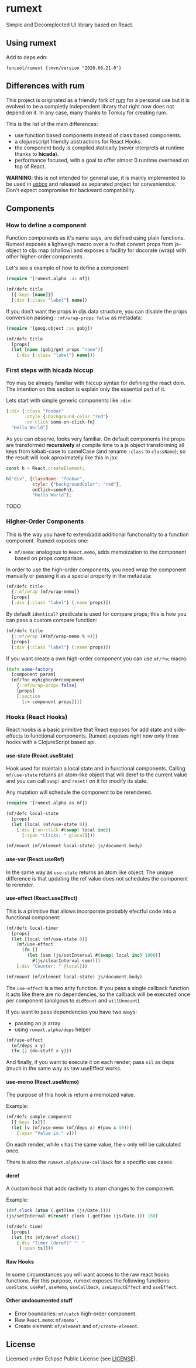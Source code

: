 # rumext #

Simple and Decomplected UI library based on React.


## Using rumext

Add to deps.edn:

```
funcool/rumext {:mvn/version "2020.08.21-0"}
```

## Differences with rum

This project is originated as a friendly fork of
[rum](https://github.com/tonsky/rum) for a personal use but it is
evolved to be a completly independent library that right now does not
depend on it. In any case, many thanks to Tonksy for creating rum.

This is the list of the main differences:

- use function based components instead of class based components.
- a clojurescript friendly abstractions for React Hooks.
- the component body is compiled statically (never interprets at
  runtime thanks to **hicada**).
- performance focused, with a goal to offer almost 0 runtime
  overhead on top of React.

**WARNING**: this is not intended for general use, it is mainly
implemented to be used in [uxbox](https://github.com/uxbox/uxbox) and
released as separated project for conveniendce. Don't expect
compromise for backward compatibility.


## Components


### How to define a component

Function components as it's name says, are defined using plain
functions. Rumext exposes a lighweigh macro over a `fn` that convert
props from js-object to cljs map (shallow) and exposes a facility for
docorate (wrap) with other higher-order components.

Let's see a example of how to define a component:

```clojure
(require '[rumext.alpha :as mf])

(mf/defc title
  [{:keys [name]}]
  [:div {:class "label"} name])
```

If you don't want the props in cljs data structure, you can disable
the props conversion passing `::mf/wrap-props false` as metadata:

```clojure
(require '[goog.object :as gobj])

(mf/defc title
  [props]
  (let [name (gobj/get props "name")]
    [:div {:class "label"} name]))
```

### First steps with hicada hiccup

Yoy may be already familiar with hiccup syntax for defining the react
dom. The intention on this section is explain only the essential
part of it.

Lets start with simple generic components like `:div`:

```clojure
[:div {:class "foobar"
       :style {:background-color "red"}
       :on-click some-on-click-fn}
  "Hello World"]
```

As you can observe, looks very familiar. On default components the
props are transformed **recursively** at compile time to a js object
transforming all keys from kebab-case to camelCase (and rename
`:class` to `className`); so the result will look aproximatelly like
this in jsx:

```js
const h = React.createElement;

h("div", {className: "foobar", 
          style: {"backgroundColor": "red"},
          onClick=someFn},
          "Hello World");
```

TODO



### Higher-Order Components

This is the way you have to extend/add additional functionality to a
function component. Rumext exposes one:

- `mf/memo`: analogous to `React.memo`, adds memoization to the
  component based on props comparison.

In order to use the high-order components, you need wrap the component manually
or passing it as a special property in the metadata:

```clojure
(mf/defc title
  {::mf/wrap [mf/wrap-memo]}
  [props]
  [:div {:class "label"} (:name props)])
```

By default `identical?` predicate is used for compare props; this is
how you can pass a custom compare function:

```clojure
(mf/defc title
  {::mf/wrap [#(mf/wrap-memo % =)]}
  [props]
  [:div {:class "label"} (:name props)])
```

If you want create a own high-order component you can use `mf/fnc` macro:

```clojure
(defn some-factory
  [component param]
  (mf/fnc myhighordercomponent
    {::mf/wrap-props false}
    [props]
    [:section
      [:> component props]]))
```


### Hooks (React Hooks)

React hooks is a basic primitive that React exposes for add state and
side-effects to functional components. Rumext exposes right now only
three hooks with a ClojureScript based api.


#### use-state (React.useState)

Hook used for maintain a local state and in functional
components. Calling `mf/use-state` returns an atom-like object that
will deref to the current value and you can call `swap!` and `reset!`
on it for modify its state.

Any mutation will schedule the component to be rerendered.

```clojure
(require '[rumext.alpha as mf])

(mf/defc local-state
  [props]
  (let [local (mf/use-state 0)]
    [:div {:on-click #(swap! local inc)}
      [:span "Clicks: " @local]]))

(mf/mount (mf/element local-state) js/document.body)
```

#### use-var (React.useRef)

In the same way as `use-state` returns an atom like object. The unique
difference is that updating the ref value does not schedules the
component to rerender.


#### use-effect (React.useEffect)

This is a primitive that allows incorporate probably efectful code
into a functional component:

```clojure
(mf/defc local-timer
  [props]
  (let [local (mf/use-state 0)]
    (mf/use-effect
      (fn []
        (let [sem (js/setInterval #(swap! local inc) 1000)]
          #(js/clearInterval sem))))
    [:div "Counter: " @local]))

(mf/mount (mf/element local-state) js/document.body)
```

The `use-effect` is a two arity function. If you pass a single
callback function it acts like there are no dependencies, so the
callback will be executed once per component (analgous to `didMount`
and `willUnmount`).

If you want to pass dependencies you have two ways:

- passing an js array
- using `rumext.alpha/deps` helper

```clojure
(mf/use-effect
  (mf/deps x y)
  (fn [] (do-stuff x y)))
```

And finally, if you want to execute it on each render, pass `nil` as
deps (much in the same way as raw useEffect works.


#### use-memo (React.useMemo)

The purpose of this hook is return a memoized value.

Example:

```clojure
(mf/defc sample-component
  [{:keys [x]}]
  (let [v (mf/use-memo (mf/deps x) #(pow x 10))]
    [:span "Value is:" v]))
```

On each render, while `x` has the same value, the `v` only will be
calculated once.

There is also the `rumext.alpha/use-callback` for a specific use
cases.


#### deref

A custom hook that adds ractivity to atom changes to the component.

Example:

```clojure
(def clock (atom (.getTime (js/Date.))))
(js/setInterval #(reset! clock (.getTime (js/Date.))) 160)

(mf/defc timer
  [props]
  (let [ts (mf/deref clock)]
    [:div "Timer (deref)" ": "
     [:span ts]]))
```


#### Raw Hooks

In some circumstances you will want access to the raw react hooks
functions. For this purpose, rumext exposes the following functions:
`useState`, `useRef`, `useMemo`, `useCallback`, `useLayoutEffect` and
`useEffect`.

#### Other undocumented stuff

- Error boundaries: `mf/catch` high-order component.
- Raw `React.memo`: `mf/memo'`.
- Create element: `mf/element` and `mf/create-element`.


## License ##

Licensed under Eclipse Public License (see [LICENSE](LICENSE)).
